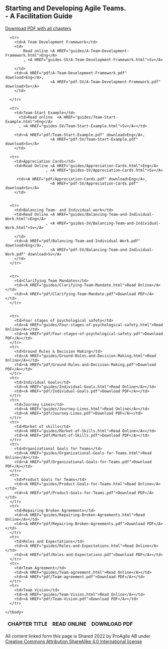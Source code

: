 <link rel="stylesheet" type="text/css" href="style.css">



<div class="aa_htmlTable">
	<h2 class="aa_h2">Starting and Developing Agile Teams. <br>- A Facilitation Guide</h2>
  <table>
    <thead>
      <tr>
      <A HREF="pdf/Starting-and-Developing-Agile-Teams.pdf">Download PDF with all chapters</A>	      
      </tr>
      <tr>
        <th>CHAPTER TITLE</th>
        <th>READ ONLINE</th>
        <th>DOWNLOAD PDF</th>
      </tr>
    </thead>
    <tbody>
	
      <tr>	  
        <td>A Team Development Framework</td>
        <td>
            Read online <A HREF="guides/A-Team-Development-Framework.html">Eng</A>
            , <A HREF="guides-SV/A-Team-Development-Framework.html">Sv</A>

        </td>
        <td><A HREF="pdf/A-Team-Development-Framework.pdf" download>Eng</A>,
                        <A HREF="pdf-SV/A-Team-Development-Framework.pdf" download>Sv</A>
        </td>

      </tr>

      <tr>
        <td>Team-Start Example</td>
    	  <td>Read online  <A HREF="guides/Team-Start-Example.html">Eng</A>
	      , <A HREF="guides-SV/Team-Start-Example.html">Sv</A></td>
      
        <td><A HREF="pdf/Team-Start-Example.pdf" download>Eng</A>,
                        <A HREF="pdf-SV/Team-Start-Example.pdf" download>Sv</A>
        </td>
      
      <tr>
        <td>Appreciation Cards</td>
	    <td>Read Online <A HREF="guides/Appreciation-Cards.html">Eng</A>
                      , <A HREF="guides-SV/Appreciation-Cards.html">Sv</A>

         <td><A HREF="pdf/Appreciation-Cards.pdf" download>Eng</A>,
                        <A HREF="pdf-SV/Appreciation-Cards.pdf" download>Sv</A>
        </td>
      

      <tr>
        <td>Balancing Team- and Individual work</td>
	    <td>Read Online <A HREF="guides/Balancing-Team-and-Individual-Work.html">Eng</A>
                      , <A HREF="guides-SV/Balancing-Team-and-Individual-Work.html">Sv</A>

        </td>
        <td><A HREF="pdf/Balancing-Team-and-Individual-Work.pdf" download>Eng</A>,
                        <A HREF="pdf-SV/Balancing-Team-and-Individual-Work.pdf" download>Sv</A>
        </td>
      </tr>


      <tr>
        <td>Clarifying Team Mandates</td>
		<td><A HREF="guides/Clarifying-Team-Mandate.html">Read Online</A></td>
		<td><A HREF="pdf/Clarifying-Team-Mandate.pdf">Download PDF</A></td>
      </tr>


      <tr>	  
        <td>Four stages of psychological safety</td>
    	<td><A HREF="guides/Four-stages-of-psychological-safety.html">Read Online</A></td>
	    <td><A HREF="pdf/Four-stages-of-psychological-safety.pdf">Download PDF</A></td>
      </tr>
      <tr>	  
        <td>Ground Rules & Decision Making</td>
    	<td><A HREF="guides/Ground-Rules-and-Decision-Making.html">Read Online</A></td>
	    <td><A HREF="pdf/Ground-Rules-and-Decision-Making.pdf">Download PDF</A></td>
      </tr>
      <tr>
        <td>Individual Goals</td>
	    <td><A HREF="guides/Individual-Goals.html">Read Online</A></td>
	    <td><A HREF="pdf/Individual-Goals.pdf">Download PDF</A></td>
      </tr>
      <tr>
        <td>Journey Lines</td>
	    <td><A HREF="guides/Journey-Lines.html">Read Online</A></td>
	    <td><A HREF="pdf/Journey-Lines.pdf">Download PDF</A></td>
      </tr>
      <tr>
        <td>Market of skills</td>
	    <td><A HREF="guides/Market-of-Skills.html">Read Online</A></td>
	    <td><A HREF="pdf/Market-of-Skills.pdf">Download PDF</A></td>
      </tr>
      <tr>
        <td>Organizational Goals for Teams</td>
	    <td><A HREF="guides/Organizational-Goals-for-Teams.html">Read Online</A></td>
	    <td><A HREF="pdf/Organizational-Goals-for-Teams.pdf">Download PDF</A></td>
      </tr>
      <tr>
        <td>Product Goals for Teams</td>
	    <td><A HREF="guides/Product-Goals-for-Teams.html">Read Online</A></td>
	    <td><A HREF="pdf/Product-Goals-for-Teams.pdf">Download PDF</A></td>
      </tr>
      <tr>
        <td>Repairing Broken Agreements</td>
	    <td><A HREF="guides/Repairing-Broken-Agreements.html">Read Online</A></td>
	    <td><A HREF="pdf/Repairing-Broken-Agreements.pdf">Download PDF</A></td>
      </tr>
      <tr>
        <td>Roles and Expectations</td>
		<td><A HREF="guides/Roles-and-Expectations.html">Read Online</A></td>
		<td><A HREF="pdf/Roles-and-Expectations.pdf">Download PDF</A></td>
      </tr>
      <tr>
        <td>Team Agreement</td>
		<td><A HREF="guides/Team-agreement.html">Read Online</A></td>
		<td><A HREF="pdf/Team-agreement.pdf">Download PDF</A></td>
      </tr>
      <tr>
        <td>Team Vision</td>
	    <td><A HREF="guides/Team-Vision.html">Read Online</A></td>
	    <td><A HREF="pdf/Team-Vision.pdf">Download PDF</A></td>
      </tr>

    </tbody>
  </table>
	
All content linked form this page is Shared 2022 by ProAgile AB under <A HREF="https://creativecommons.org/licenses/by-sa/4.0/"> Creative Commons Attribution ShareAlike 4.0 International license</A>

</div>
